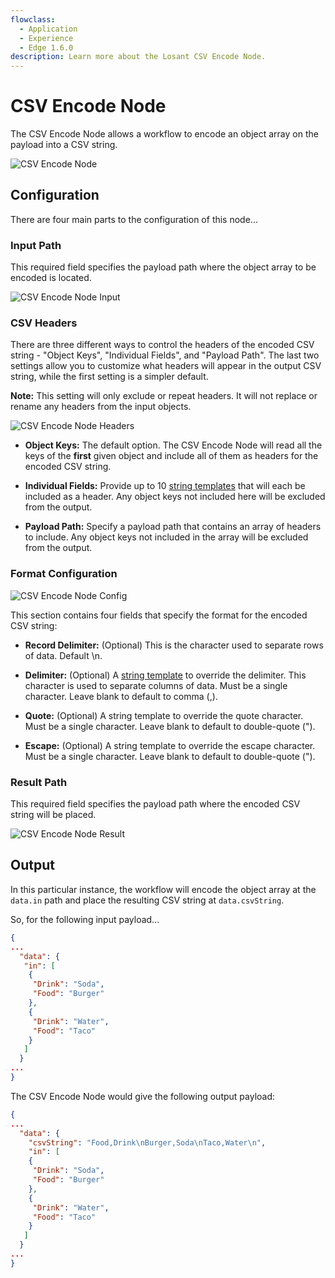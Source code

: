 ```yaml
---
flowclass:
  - Application
  - Experience
  - Edge 1.6.0
description: Learn more about the Losant CSV Encode Node.
---
```


# CSV Encode Node

The CSV Encode Node allows a workflow to encode an object array on the payload into a CSV string.

![CSV Encode Node](/images/workflows/logic/csv-encode-node.png "CSV Encode Node")

## Configuration

There are four main parts to the configuration of this node...

### Input Path

This required field specifies the payload path where the object array to be encoded is located.

![CSV Encode Node Input](/images/workflows/logic/csv-encode-node-input.png "CSV Encode Node Input")

### CSV Headers

There are three different ways to control the headers of the encoded CSV string - "Object Keys", "Individual Fields", and "Payload Path". The last two settings allow you to customize what headers will appear in the output CSV string, while the first setting is a simpler default.

**Note:** This setting will only exclude or repeat headers. It will not replace or rename any headers from the input objects.

![CSV Encode Node Headers](/images/workflows/logic/csv-encode-node-header.png "CSV Encode Node Headers")

* **Object Keys:** The default option. The CSV Encode Node will read all the keys of the **first** given object and include all of them as headers for the encoded CSV string.

* **Individual Fields:** Provide up to 10 [string templates](/workflows/accessing-payload-data/#string-templates) that will each be included as a header. Any object keys not included here will be excluded from the output.

* **Payload Path:** Specify a payload path that contains an array of headers to include. Any object keys not included in the array will be excluded from the output.

### Format Configuration

![CSV Encode Node Config](/images/workflows/logic/csv-encode-node-config.png "CSV Encode Node Config")

This section contains four fields that specify the format for the encoded CSV string:

* **Record Delimiter:** (Optional) This is the character used to separate rows of data. Default \n.

* **Delimiter:** (Optional) A [string template](/workflows/accessing-payload-data/#string-templates) to override the delimiter. This character is used to separate columns of data. Must be a single character. Leave blank to default to comma (,).

* **Quote:** (Optional) A string template to override the quote character. Must be a single character. Leave blank to default to double-quote (").

* **Escape:** (Optional) A string template to override the escape character. Must be a single character. Leave blank to default to double-quote (").

### Result Path

This required field specifies the payload path where the encoded CSV string will be placed.

![CSV Encode Node Result](/images/workflows/logic/csv-encode-node-result.png "CSV Encode Node Result")

## Output

In this particular instance, the workflow will encode the object array at the `data.in` path and place the resulting CSV string at `data.csvString`.

So, for the following input payload...

```json
{
...
  "data": {
   "in": [
    {
     "Drink": "Soda",
     "Food": "Burger"
    },
    {
     "Drink": "Water",
     "Food": "Taco"
    }
   ]
  }
...
}
```

The CSV Encode Node would give the following output payload:

```json
{
...
  "data": {
    "csvString": "Food,Drink\nBurger,Soda\nTaco,Water\n",
    "in": [
    {
     "Drink": "Soda",
     "Food": "Burger"
    },
    {
     "Drink": "Water",
     "Food": "Taco"
    }
   ]
  }
...
}
```
